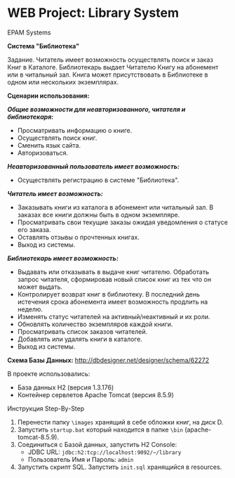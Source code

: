 WEB Project: Library System
========================

EPAM Systems

**Система "Библиотека"**

Задание. Читатель имеет возможность осуществлять поиск и заказ Книг в Каталоге. Библиотекарь выдает Читателю Книгу на абонемент или в читальный зал. Книга может присутствовать в Библиотеке в одном или нескольких экземплярах.

**Сценарии использования:**

***Общие возможности для неавторизованного, читателя и библиотекаря:***
- Просматривать информацию о книге.
- Осуществлять поиск книг.
- Сменить язык сайта. 
- Авторизоваться.

***Неавторизованный пользователь имеет возможность:***
- Осуществлять регистрацию в системе "Библиотека".

***Читатель имеет возможность:***
- Заказывать книги из каталога в абонемент или читальный зал. В заказах все книги должны быть в одном экземпляре.
- Просматривать свои текущие заказы ожидая уведомления о статусе его заказа. 
- Оставлять отзывы о прочтенных книгах.
- Выход из системы.

***Библиотекарь имеет возможность:***
- Выдавать или отказывать в выдаче книг читателю. Обработать запрос читателя, сформировав новый список книг из тех что он может выдать.
- Контролирует возврат книг в библиотеку. В последний день истечения срока абонемента имеет возможность продлить на неделю.
- Изменять статус читателей на активный/неактивный и их роли.
- Обновлять количество экземпляров каждой книги.
- Просматривать список заказов читателей.
- Добавлять или удалять книги в каталоге.
- Выход из системы.

**Схема Базы Данных:** http://dbdesigner.net/designer/schema/62272

В проекте использовались: 
- База данных H2 (версия 1.3.176)
- Контейнер сервлетов Apache Tomcat (версия 8.5.9)

Инструкция Step-By-Step
1. Перенести папку `\images` хранящий в себе обложки книг, на диск D.   
2. Запустить `startup.bat` который находится в папке `\bin` (apache-tomcat-8.5.9).   
3. Соединиться с Базой данных, запустить H2 Console:   
    - JDBC URL: `jdbc:h2:tcp://localhost:9092/~/library`   
    - Пользователь Имя и Пароль: `admin`   
4. Запустить скрипт SQL. Запустить `init.sql` хранящийся в resources.   



